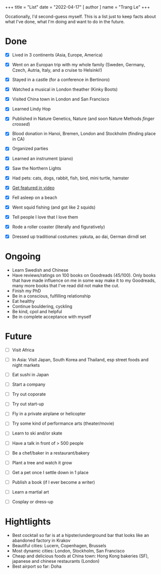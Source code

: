 +++
title = "List"
date = "2022-04-17"
[ author ]
  name = "Trang Le"
+++

Occationally, I'd second-guess myself. This is a list just to keep facts about what I've done, what I'm doing and want to do in the future.

# Done
- [x] Lived in 3 continents (Asia, Europe, America)
- [x] Went on an Europan trip with my whole family (Sweden, Germany,  Czech, Autria, Italy, and a cruise to Helsinki!)
- [x] Stayed in a castle (for a conference in Bertinoro)
- [x] Watched a musical in London theather (Kinky Boots)
- [x] Visited China town in London and San Francisco
- [x] Learned Lindy Hop
- [x] Published in Nature Genetics, Nature (and soon Nature Methods *finger crossed*)
- [x] Blood donation in Hanoi, Bremen, London and Stockholm (finding place in CA)
- [x] Organized parties
- [x] Learned an instrument (piano)
- [x] Saw the Northern Lights
- [x] Had pets: cats, dogs, rabbit, fish, bird, mini turtle, hamster
- [x] [Get featured in video](https://ethz.ch/en/studies/non-degree-courses/summer-offers/summer-projects/amgen-scholars.html)
- [x] Fell asleep on a beach
- [x] Went squid fishing (and got like 2 squids)
- [x] Tell people I love that I love them
- [x] Rode a roller coaster (literally and figuratively)
- [x] Dressed up traditional costumes: yakuta, ao dai, German dirndl set


# Ongoing
* Learn Swedish and Chinese
* Have reviews/ratings on 100 books on Goodreads (45/100). Only books that have made influence on me in some way make it to my Goodreads, many more books that I've read did not make the cut.
* Finish my PhD
* Be in a conscious, fulfilling relationship
* Eat healthy
* Continue bouldering, cyckling
* Be kind, cpol and helpful
* Be in complete acceptance with myself


# Future
- [ ] Visit Africa
- [ ] In Asia: Visit Japan, South Korea and Thailand, esp street foods and night markets
- [ ] Eat sushi in Japan
- [ ] Start a company
- [ ] Try out coporate
- [ ] Try out start-up
- [ ] Fly in a private airplane or helicopter
- [ ] Try some kind of performance arts (theater/movie)
- [ ] Learn to ski and/or skate
- [ ] Have a talk in front of > 500 people
- [ ] Be a chef/baker in a restaurant/bakery
- [ ] Plant a tree and watch it grow
- [ ] Get a pet once I settle down in 1 place
- [ ] Publish a book (if I ever become a writer)
- [ ] Learn a martial art
- [ ] Cosplay or dress-up


# Hightlights 
* Best cocktail so far is at a hipster/underground bar that looks like an abandoned factory in Krakov
* Beautiful cities: Lucern, Copenhagen, Brussels
* Most dynamic cities: London, Stockholm, San Francisco
* Cheap and delicious foods at China town: Hong Kong bakeries (SF), japanese and chinese restaurants (London)
* Best airport so far: Doha
